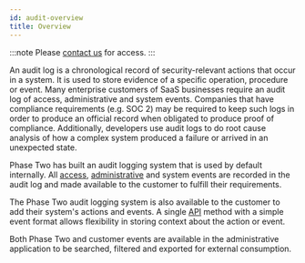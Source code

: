 ```yaml
---
id: audit-overview
title: Overview
---
```


:::note
Please [contact us](mailto:support@phasetwo.io) for access.
:::

An audit log is a chronological record of security-relevant actions that occur in a system. It is used to store evidence of a specific operation, procedure or event. Many enterprise customers of SaaS businesses require an audit log of access, administrative and system events. Companies that have compliance requirements (e.g. SOC 2) may be required to keep such logs in order to produce an official record when obligated to produce proof of compliance. Additionally, developers use audit logs to do root cause analysis of how a complex system produced a failure or arrived in an unexpected state.

Phase Two has built an audit logging system that is used by default internally. All [access](audit-access), [administrative](audit-admin) and system events are recorded in the audit log and made available to the customer to fulfill their requirements. 

The Phase Two audit logging system is also available to the customer to add their system's actions and events. A single [API](audit-api) method with a simple event format allows flexibility in storing context about the action or event. 

Both Phase Two and customer events are available in the administrative application to be searched, filtered and exported for external consumption.
